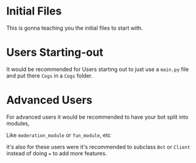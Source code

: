 # Initial Files
This is gonna teaching you the initial files to start with.

# Users Starting-out
It would be recommended for Users starting out to just use a `main.py` file and put there `Cogs` in a `Cogs` folder.

# Advanced Users
For advanced users it would be recommended to have your bot split into modules,

Like `moderation_module` or `fun_module`, etc

it's also for these users were it's recommended to subclass `Bot` or `Client` instead of doing `=` to add more features.